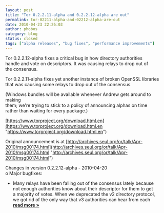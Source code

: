 ```yaml
---
layout: post
title: "Tor 0.2.2.11-alpha and 0.2.2.12-alpha are out"
permalink: tor-02211-alpha-and-02212-alpha-are-out
date: 2010-04-23 22:26:03
author: phobos
category: blog
status: closed
tags: ["alpha releases", "bug fixes", "performance improvements"]
---
```


Tor 0.2.2.12-alpha fixes a critical bug in how directory authorities  
 handle and vote on descriptors. It was causing relays to drop out of  
 the consensus.

Tor 0.2.2.11-alpha fixes yet another instance of broken OpenSSL libraries  
 that was causing some relays to drop out of the consensus.

(Windows bundles will be available whenever Andrew gets around to making  
 them; we're trying to stick to a policy of announcing alphas on time  
 rather than waiting for every package.)

[https://www.torproject.org/download.html.en](https://www.torproject.org/download.html.en "https://www.torproject.org/download.html.en")

Original announcement is at [http://archives.seul.org/or/talk/Apr-2010/msg00174.html](http://archives.seul.org/or/talk/Apr-2010/msg00174.html "http://archives.seul.org/or/talk/Apr-2010/msg00174.html")

Changes in version 0.2.2.12-alpha - 2010-04-20  
 o Major bugfixes:  
 - Many relays have been falling out of the consensus lately because  
 not enough authorities know about their descriptor for them to get  
 a majority of votes. When we deprecated the v2 directory protocol,  
 we got rid of the only way that v3 authorities can hear from each [**read more »**](https://blog.torproject.org/blog/tor-02211-alpha-and-02212-alpha-are-out)
